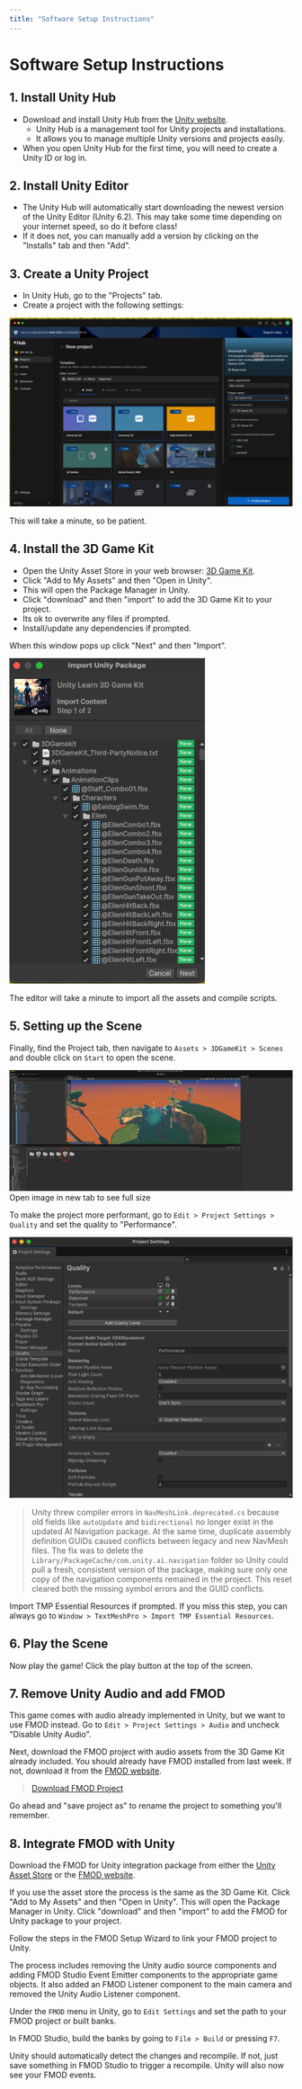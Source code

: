 ```yaml
---
title: "Software Setup Instructions"
---
```


# Software Setup Instructions

## 1. Install Unity Hub

- Download and install Unity Hub from the [Unity website](https://unity.com/download).
  - Unity Hub is a management tool for Unity projects and installations.
  - It allows you to manage multiple Unity versions and projects easily.  
- When you open Unity Hub for the first time, you will need to create a Unity ID or log in.

## 2. Install Unity Editor

- The Unity Hub will automatically start downloading the newest version of the Unity Editor (Unity 6.2). This may take some time depending on your internet speed, so do it before class!
- If it does not, you can manually add a version by clicking on the "Installs" tab and then "Add".
  
## 3. Create a Unity Project

- In Unity Hub, go to the "Projects" tab.
- Create a project with the following settings: 

![](new-project.png)

This will take a minute, so be patient.

## 4. Install the 3D Game Kit

- Open the Unity Asset Store in your web browser: [3D Game Kit](https://assetstore.unity.com/packages/templates/tutorials/3d-game-kit-115747).
- Click "Add to My Assets" and then "Open in Unity".
- This will open the Package Manager in Unity.
- Click "download" and then "import" to add the 3D Game Kit to your project.
- Its ok to overwrite any files if prompted.
- Install/update any dependencies if prompted.

When this window pops up click "Next" and then "Import".

![import](import.png)

The editor will take a minute to import all the assets and compile scripts.

## 5. Setting up the Scene

Finally, find the Project tab, then navigate to `Assets > 3DGameKit > Scenes` and double click on `Start` to open the scene.

![](open-scene.png)
Open image in new tab to see full size

To make the project more performant, go to `Edit > Project Settings > Quality` and set the quality to "Performance".

![](quality-setting.png)

> Unity threw compiler errors in `NavMeshLink.deprecated.cs` because old fields like `autoUpdate` and `bidirectional` no longer exist in the updated AI Navigation package. At the same time, duplicate assembly definition GUIDs caused conflicts between legacy and new NavMesh files. The fix was to delete the `Library/PackageCache/com.unity.ai.navigation` folder so Unity could pull a fresh, consistent version of the package, making sure only one copy of the navigation components remained in the project. This reset cleared both the missing symbol errors and the GUID conflicts.


Import TMP Essential Resources if prompted. If you miss this step, you can always go to `Window > TextMeshPro > Import TMP Essential Resources`.


## 6. Play the Scene

Now play the game! Click the play button at the top of the screen.

## 7. Remove Unity Audio and add FMOD

This game comes with audio already implemented in Unity, but we want to use FMOD instead. Go to `Edit > Project Settings > Audio` and uncheck "Disable Unity Audio".


Next, download the FMOD project with audio assets from the 3D Game Kit already included. You should already have FMOD installed from last week. If not, download it from the [FMOD website](https://www.fmod.com/download).

> [Download FMOD Project](3D-Game-Kit-FMOD-Project-BLANK-v2.00.00.zip)

Go ahead and "save project as" to rename the project to something you'll remember.

## 8. Integrate FMOD with Unity

Download the FMOD for Unity integration package from either the [Unity Asset Store](https://assetstore.unity.com/packages/tools/audio/fmod-for-unity-161631) or the [FMOD website](https://www.fmod.com/download#integrations).

If you use the asset store the process is the same as the 3D Game Kit. Click "Add to My Assets" and then "Open in Unity". This will open the Package Manager in Unity. Click "download" and then "import" to add the FMOD for Unity package to your project.

Follow the steps in the FMOD Setup Wizard to link your FMOD project to Unity.

The process includes removing the Unity audio source components and adding FMOD Studio Event Emitter components to the appropriate game objects. It also added an FMOD Listener component to the main camera and removed the Unity Audio Listener component.

Under the `FMOD` menu in Unity, go to `Edit Settings` and set the path to your FMOD project or built banks.

In FMOD Studio, build the banks by going to `File > Build` or pressing `F7`.  

Unity should automatically detect the changes and recompile. If not, just save something in FMOD Studio to trigger a recompile. Unity will also now see your FMOD events.